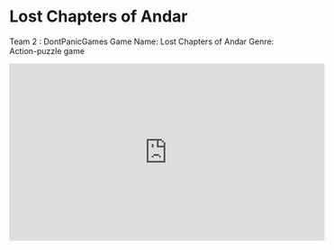 # Lost Chapters of Andar
Team 2 : DontPanicGames 
Game Name: Lost Chapters of Andar
Genre: Action-puzzle game

<iframe width="560" height="315" src="https://www.youtube.com/embed/uDgu1LOzbvE" title="YouTube video player" frameborder="0" allow="accelerometer; autoplay; clipboard-write; encrypted-media; gyroscope; picture-in-picture; web-share" allowfullscreen></iframe>
